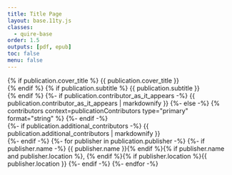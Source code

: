 ```yaml
---
title: Title Page
layout: base.11ty.js
classes:
  - quire-base
order: 1.5
outputs: [pdf, epub]
toc: false
menu: false
---
```


<div class="title-page">
  {% if publication.cover_title %}
  <span class="title-tp">
    {{ publication.cover_title }}
  </span><br />
  {% endif %}
  {% if publication.subtitle %}
  <span class="sub-title">
    {{ publication.subtitle }}
  </span><br />
  {% endif %}
  <span class="contributor">
    {%- if publication.contributor_as_it_appears -%}
      {{ publication.contributor_as_it_appears | markdownify }}
    {%- else -%}
      {% contributors context=publicationContributors type="primary" format="string" %}
    {%- endif -%}
  </span><br />
  {%- if publication.additional_contributors -%}
    <span class="contributor additional-contributor">
      {{ publication.additional_contributors | markdownify }}
    </span><br />
  {%- endif -%}
  <span class="publisher">
    {%- for publisher in publication.publisher -%}
      {%- if publisher.name -%}
        {{ publisher.name }}{% endif %}{% if publisher.name and publisher.location %}, {% endif %}{% if publisher.location %}{{ publisher.location }}
      {%- endif -%}
    {%- endfor -%}
  </span>
</div>
